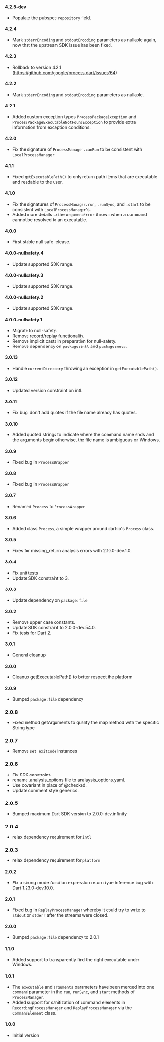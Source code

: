 #### 4.2.5-dev

* Populate the pubspec `repository` field.

#### 4.2.4

* Mark `stderrEncoding` and `stdoutEncoding` parameters as nullable again,
  now that the upstream SDK issue has been fixed.

#### 4.2.3

* Rollback to version 4.2.1 (https://github.com/google/process.dart/issues/64)

#### 4.2.2

* Mark `stderrEncoding` and `stdoutEncoding` parameters as nullable.

#### 4.2.1

* Added custom exception types `ProcessPackageException` and
  `ProcessPackageExecutableNotFoundException` to provide extra
  information from exception conditions.

#### 4.2.0

* Fix the signature of `ProcessManager.canRun` to be consistent with
  `LocalProcessManager`.

#### 4.1.1

* Fixed `getExecutablePath()` to only return path items that are
  executable and readable to the user.

#### 4.1.0

* Fix the signatures of `ProcessManager.run`, `.runSync`, and `.start` to be
  consistent with `LocalProcessManager`'s.
* Added more details to the `ArgumentError` thrown when a command cannot be resolved
  to an executable.

#### 4.0.0

* First stable null safe release.

#### 4.0.0-nullsafety.4

* Update supported SDK range.

#### 4.0.0-nullsafety.3

* Update supported SDK range.

#### 4.0.0-nullsafety.2

* Update supported SDK range.

#### 4.0.0-nullsafety.1

* Migrate to null-safety.
* Remove record/replay functionality.
* Remove implicit casts in preparation for null-safety.
* Remove dependency on `package:intl` and `package:meta`.

#### 3.0.13

* Handle `currentDirectory` throwing an exception in `getExecutablePath()`.

#### 3.0.12

* Updated version constraint on intl.

#### 3.0.11

* Fix bug: don't add quotes if the file name already has quotes.

#### 3.0.10

* Added quoted strings to indicate where the command name ends and the arguments
begin otherwise, the file name is ambiguous on Windows.

#### 3.0.9

* Fixed bug in `ProcessWrapper`

#### 3.0.8

* Fixed bug in `ProcessWrapper`

#### 3.0.7

* Renamed `Process` to `ProcessWrapper`

#### 3.0.6

* Added class `Process`, a simple wrapper around dart:io's `Process` class.

#### 3.0.5

* Fixes for missing_return analysis errors with 2.10.0-dev.1.0.

#### 3.0.4

* Fix unit tests
* Update SDK constraint to 3.

#### 3.0.3

* Update dependency on `package:file`

#### 3.0.2

* Remove upper case constants.
* Update SDK constraint to 2.0.0-dev.54.0.
* Fix tests for Dart 2.

#### 3.0.1

* General cleanup

#### 3.0.0

* Cleanup getExecutablePath() to better respect the platform

#### 2.0.9

* Bumped `package:file` dependency

### 2.0.8

* Fixed method getArguments to qualify the map method with the specific
  String type

### 2.0.7

* Remove `set exitCode` instances

### 2.0.6

* Fix SDK constraint.
* rename .analysis_options file to analaysis_options.yaml.
* Use covariant in place of @checked.
* Update comment style generics.

### 2.0.5

* Bumped maximum Dart SDK version to 2.0.0-dev.infinity

### 2.0.4

* relax dependency requirement for `intl`

### 2.0.3

* relax dependency requirement for `platform`

#### 2.0.2

* Fix a strong mode function expression return type inference bug with Dart
  1.23.0-dev.10.0.

#### 2.0.1

* Fixed bug in `ReplayProcessManager` whereby it could try to write to `stdout`
  or `stderr` after the streams were closed.

#### 2.0.0

* Bumped `package:file` dependency to 2.0.1

#### 1.1.0

* Added support to transparently find the right executable under Windows.

#### 1.0.1

* The `executable` and `arguments` parameters have been merged into one
  `command` parameter in the `run`, `runSync`, and `start` methods of
  `ProcessManager`.
* Added support for sanitization of command elements in
  `RecordingProcessManager` and `ReplayProcessManager` via the `CommandElement`
  class.

#### 1.0.0

* Initial version
